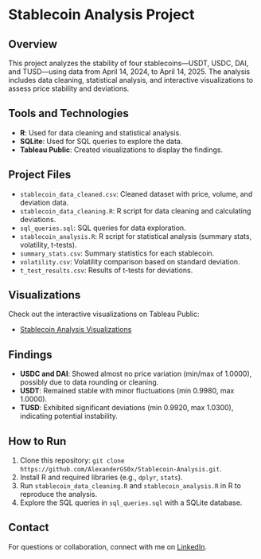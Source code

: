 # Stablecoin Analysis Project

## Overview
This project analyzes the stability of four stablecoins—USDT, USDC, DAI, and TUSD—using data from April 14, 2024, to April 14, 2025. The analysis includes data cleaning, statistical analysis, and interactive visualizations to assess price stability and deviations.

## Tools and Technologies
- **R**: Used for data cleaning and statistical analysis.
- **SQLite**: Used for SQL queries to explore the data.
- **Tableau Public**: Created visualizations to display the findings.

## Project Files
- `stablecoin_data_cleaned.csv`: Cleaned dataset with price, volume, and deviation data.
- `stablecoin_data_cleaning.R`: R script for data cleaning and calculating deviations.
- `sql_queries.sql`: SQL queries for data exploration.
- `stablecoin_analysis.R`: R script for statistical analysis (summary stats, volatility, t-tests).
- `summary_stats.csv`: Summary statistics for each stablecoin.
- `volatility.csv`: Volatility comparison based on standard deviation.
- `t_test_results.csv`: Results of t-tests for deviations.

## Visualizations
Check out the interactive visualizations on Tableau Public:
- [Stablecoin Analysis Visualizations](https://public.tableau.com/app/profile/alexander.gallagher/viz/StablecoinAnalysisVisualizations/Dashboard1)

## Findings
- **USDC and DAI**: Showed almost no price variation (min/max of 1.0000), possibly due to data rounding or cleaning.
- **USDT**: Remained stable with minor fluctuations (min 0.9980, max 1.0000).
- **TUSD**: Exhibited significant deviations (min 0.9920, max 1.0300), indicating potential instability.

## How to Run
1. Clone this repository: `git clone https://github.com/AlexanderGS0x/Stablecoin-Analysis.git`.
2. Install R and required libraries (e.g., `dplyr`, `stats`).
3. Run `stablecoin_data_cleaning.R` and `stablecoin_analysis.R` in R to reproduce the analysis.
4. Explore the SQL queries in `sql_queries.sql` with a SQLite database.

## Contact
For questions or collaboration, connect with me on [LinkedIn](https://www.linkedin.com/in/alexander-gallagher).
